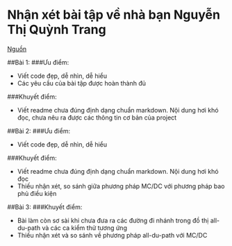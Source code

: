 # Nhận xét bài tập về nhà bạn Nguyễn Thị Quỳnh Trang
[Nguồn](https://github.com/truonganhhoang/int3117-2016/tree/master/NguyenThiQuynhTrang)

##Bài 1:
###Ưu điểm:
- Viết code đẹp, dễ nhìn, dễ hiểu
- Các yêu cầu của bài tập được hoàn thành đủ

###Khuyết điểm:
- Viết readme chưa đúng định dạng chuẩn markdown. Nội dung hơi khó đọc, chưa nêu ra được các thông tin cơ bản của project 


##Bài 2:
###Ưu điểm:
- Viết code đẹp, dễ nhìn, dễ hiểu

###Khuyết điểm:
- Viết readme chưa đúng định dạng chuẩn markdown. Nội dung hơi khó đọc
- Thiếu nhận xét, so sánh giữa phương pháp MC/DC với phương pháp bao phủ điều kiện


##Bài 3:
###Khuyết điểm:
- Bài làm còn sơ sài khi chưa đưa ra các đường đi nhánh trong đồ thị all-du-path và các ca kiểm thử tương ứng
- Thiếu nhận xét và so sánh về phương pháp all-du-path với MC/DC
